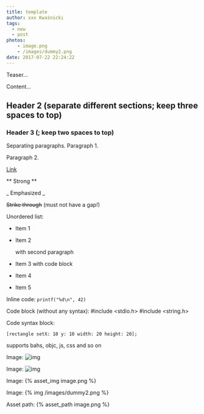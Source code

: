```yaml
---
title: template
author: xxx Kwaśnicki
tags:
  - new
  - post
photos:
    - image.png
    - /images/dummy2.png
date: 2017-07-22 22:24:22
---
```


Teaser…

<!-- more -->

Content…



## Header 2 (separate different sections; keep three spaces to top) ##


### Header 3 (; keep two spaces to top) ###


Separating paragraphs. Paragraph 1.

Paragraph 2.


[Link](http://example.com/)


** Strong **


_ Emphasized _ 


~~Strike through~~ (must not have a gap!)


Unordered list:
* Item 1
* Item 2

    with second paragraph
* Item 3
        with code block
* Item 4
* Item 5


Inline code: `printf("%d\n", 42)`


Code block (without any syntax):
    #include <stdio.h>
    #include <string.h>


Code syntax block:
``` objc title http://kwasi-ich.de kwasi-ich
[rectangle setX: 10 y: 10 width: 20 height: 20];
```
supports bahs, objc, js, css and so on


Image: ![img](image.png)

Image: ![img](/images/dummy2.png)

Image: {% asset_img image.png %}

Image: {% img /images/dummy2.png %}


Asset path: {% asset_path image.png %}
